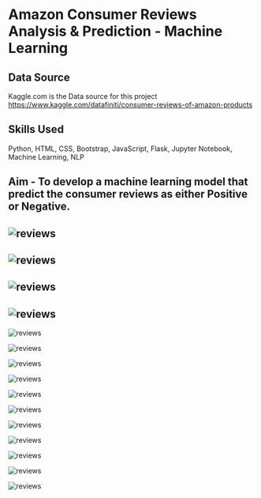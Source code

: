 # Amazon Consumer Reviews Analysis & Prediction - Machine Learning


## Data Source
Kaggle.com is the Data source for this project
https://www.kaggle.com/datafiniti/consumer-reviews-of-amazon-products


## Skills Used
Python, HTML, CSS, Bootstrap, JavaScript, Flask, Jupyter Notebook, Machine Learning, NLP

## Aim - To develop a machine learning model that predict the consumer reviews as either Positive or Negative.

## ![reviews](Amazon_Reviews_NLP/images/Page1_1.PNG)

## ![reviews](Amazon_Reviews_NLP/images/Page1_2.PNG)

## ![reviews](Amazon_Reviews_NLP/images/Page2_1.PNG)

## ![reviews](Amazon_Reviews_NLP/images/Page2_2.PNG)

![reviews](Amazon_Reviews_NLP/images/Page3_1.PNG)

![reviews](Amazon_Reviews_NLP/images/Page3_2.PNG)

![reviews](Amazon_Reviews_NLP/images/Page3_3.PNG)

![reviews](Amazon_Reviews_NLP/images/Page3_4.PNG)

![reviews](Amazon_Reviews_NLP/images/Page_1.PNG)

![reviews](Amazon_Reviews_NLP/images/Page_2.PNG)

![reviews](Amazon_Reviews_NLP/images/Page_3.PNG)

![reviews](Amazon_Reviews_NLP/images/Page_4.PNG)

![reviews](Amazon_Reviews_NLP/images/Page_5.PNG)

![reviews](Amazon_Reviews_NLP/images/Page_6.PNG)

![reviews](Amazon_Reviews_NLP/images/Page_7.PNG)



